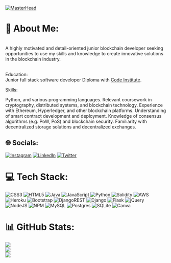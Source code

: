 [![MasterHead](https://t4.ftcdn.net/jpg/02/78/37/47/360_F_278374738_ypRn0utOVnebuhmpSrDiwkzFsdqEm0aa.jpg)]()
# 💫 About Me:
<br>
A highly motivated and detail-oriented junior blockchain developer seeking opportunities to use my skills and knowledge to create innovative solutions in the blockchain industry.

<br>Education:</br> Junior full stack software developer Diploma with [Code Institute](https://codeinstitute.net/).

Skills:

Python, and various programming languages.
Relevant coursework in cryptography, distributed systems, and blockchain technology.
Experience with Ethereum, Hyperledger, and other blockchain platforms.
Understanding of smart contract development and deployment.
Knowledge of consensus algorithms (e.g. PoW, PoS) and blockchain security.
Familiarity with decentralized storage solutions and decentralized exchanges.


## 🌐 Socials:
[![Instagram](https://img.shields.io/badge/Instagram-%23E4405F.svg?logo=Instagram&logoColor=white)](https://instagram.com/webdevelopmentcourse22) [![LinkedIn](https://img.shields.io/badge/LinkedIn-%230077B5.svg?logo=linkedin&logoColor=white)]([linkedin.com/in/jonathan-vinson-68522115b](https://www.linkedin.com/in/jonathan-vinson-68522115b/)) [![Twitter](https://img.shields.io/badge/Twitter-%231DA1F2.svg?logo=Twitter&logoColor=white)](https://twitter.com/@Jonatha84310845) 

# 💻 Tech Stack:
![CSS3](https://img.shields.io/badge/css3-%231572B6.svg?style=plastic&logo=css3&logoColor=white) ![HTML5](https://img.shields.io/badge/html5-%23E34F26.svg?style=plastic&logo=html5&logoColor=white) ![Java](https://img.shields.io/badge/java-%23ED8B00.svg?style=plastic&logo=java&logoColor=white) ![JavaScript](https://img.shields.io/badge/javascript-%23323330.svg?style=plastic&logo=javascript&logoColor=%23F7DF1E) ![Python](https://img.shields.io/badge/python-3670A0?style=plastic&logo=python&logoColor=ffdd54) ![Solidity](https://img.shields.io/badge/Solidity-%23363636.svg?style=plastic&logo=solidity&logoColor=white) ![AWS](https://img.shields.io/badge/AWS-%23FF9900.svg?style=plastic&logo=amazon-aws&logoColor=white) ![Heroku](https://img.shields.io/badge/heroku-%23430098.svg?style=plastic&logo=heroku&logoColor=white) ![Bootstrap](https://img.shields.io/badge/bootstrap-%23563D7C.svg?style=plastic&logo=bootstrap&logoColor=white) ![DjangoREST](https://img.shields.io/badge/DJANGO-REST-ff1709?style=plastic&logo=django&logoColor=white&color=ff1709&labelColor=gray) ![Django](https://img.shields.io/badge/django-%23092E20.svg?style=plastic&logo=django&logoColor=white) ![Flask](https://img.shields.io/badge/flask-%23000.svg?style=plastic&logo=flask&logoColor=white) ![jQuery](https://img.shields.io/badge/jquery-%230769AD.svg?style=plastic&logo=jquery&logoColor=white) ![NodeJS](https://img.shields.io/badge/node.js-6DA55F?style=plastic&logo=node.js&logoColor=white) ![NPM](https://img.shields.io/badge/NPM-%23000000.svg?style=plastic&logo=npm&logoColor=white) ![MySQL](https://img.shields.io/badge/mysql-%2300f.svg?style=plastic&logo=mysql&logoColor=white) ![Postgres](https://img.shields.io/badge/postgres-%23316192.svg?style=plastic&logo=postgresql&logoColor=white) ![SQLite](https://img.shields.io/badge/sqlite-%2307405e.svg?style=plastic&logo=sqlite&logoColor=white) ![Canva](https://img.shields.io/badge/Canva-%2300C4CC.svg?style=plastic&logo=Canva&logoColor=white)
# 📊 GitHub Stats:
![](https://github-readme-stats.vercel.app/api?username=Flow-matic&theme=dark&hide_border=false&include_all_commits=true&count_private=false)<br/>
![](https://github-readme-streak-stats.herokuapp.com/?user=Flow-matic&theme=dark&hide_border=false)<br/>
![](https://github-readme-stats.vercel.app/api/top-langs/?username=Flow-matic&theme=dark&hide_border=false&include_all_commits=true&count_private=false&layout=compact)
